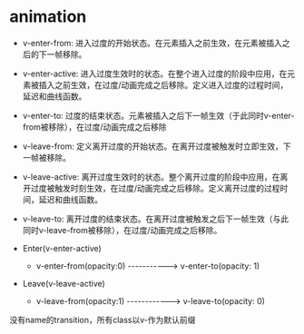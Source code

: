 # animation

- v-enter-from: 进入过度的开始状态。在元素插入之前生效，在元素被插入之后的下一帧移除。
- v-enter-active: 进入过度生效时的状态。在整个进入过度的阶段中应用，在元素被插入之前生效，在过度/动画完成之后移除。定义进入过度的过程时间，延迟和曲线函数。
- v-enter-to: 过度的结束状态。元素被插入之后下一帧生效（于此同时v-enter-from被移除），在过度/动画完成之后移除
- v-leave-from: 定义离开过度的开始状态。在离开过度被触发时立即生效，下一帧被移除。
- v-leave-active: 离开过度生效时的状态。整个离开过度的阶段中应用，在离开过度被触发时刻生效，在过度/动画完成之后移除。定义离开过度的过程时间，延迟和曲线函数。
- v-leave-to: 离开过度的结束状态。在离开过度被触发之后下一帧生效（与此同时v-leave-from被移除），在过度/动画完成之后移除。


- Enter(v-enter-active)
  - v-enter-from(opacity:0) -----------> v-enter-to(opacity: 1)
- Leave(v-leave-active)
  - v-leave-from(opacity:1) ------------> v-leave-to(opacity: 0)


没有name的transition，所有class以v-作为默认前缀